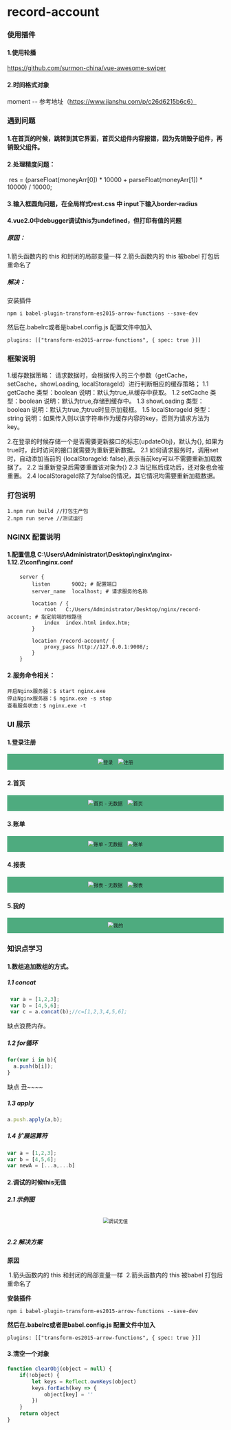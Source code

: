 # record-account


### 使用插件
#### 1.使用轮播
https://github.com/surmon-china/vue-awesome-swiper
#### 2.时间格式对象
moment -- 参考地址（https://www.jianshu.com/p/c26d6215b6c6）

### 遇到问题
#### 1.在首页的时候，跳转到其它界面，首页父组件内容报错，因为先销毁子组件，再销毁父组件。

#### 2.处理精度问题：

​    res = (parseFloat(moneyArr[0]) * 10000 + parseFloat(moneyArr[1]) * 10000) / 10000;

#### 3.输入框圆角问题，在全局样式rest.css 中 input下输入border-radius

#### 4.vue2.0中debugger调试this为undefined，但打印有值的问题

##### 原因：

1.箭头函数内的 this 和封闭的局部变量一样
2.箭头函数内的 this 被babel 打包后重命名了

##### 解决：

安装插件

```
npm i babel-plugin-transform-es2015-arrow-functions --save-dev
```

然后在.babelrc或者是babel.config.js 配置文件中加入

```
plugins: [["transform-es2015-arrow-functions", { spec: true }]]
```

### 框架说明
1.缓存数据策略： 请求数据时，会根据传入的三个参数（getCache，setCache，showLoading, localStorageId）进行判断相应的缓存策略；
    1.1 getCache 类型：boolean  说明：默认为true,从缓存中获取。
    1.2 setCache 类型：boolean  说明：默认为true,存储到缓存中。
    1.3 showLoading 类型：boolean  说明：默认为true,为true时显示加载框。
    1.5 localStorageId 类型：string  说明：如果传入则以该字符串作为缓存内容的key，否则为请求方法为key。

2.在登录的时候存储一个是否需要更新接口的标志(updateObj)，默认为{}, 如果为true时，此时访问的接口就需要为重新更新数据。
    2.1 如何请求服务时，调用set时，自动添加当前的 {localStorageId: false},表示当前key可以不需要重新加载数据了。
    2.2 当重新登录后需要重置该对象为{}
    2.3 当记账后成功后，还对象也会被重置。
    2.4 localStorageId除了为false的情况，其它情况均需要重新加载数据。


### 打包说明
    1.npm run build //打包生产包
    2.npm run serve //测试运行

### NGINX 配置说明
#### 1.配置信息  C:\Users\Administrator\Desktop\nginx\nginx-1.12.2\conf\nginx.conf
```
    server {
        listen       9002; # 配置端口
        server_name  localhost; # 请求服务的名称

        location / {
            root   C:/Users/Administrator/Desktop/nginx/record-account; # 指定前端的根路径
            index  index.html index.htm;
        }
		
		location /record-account/ {
			proxy_pass http://127.0.0.1:9008/;
		}
	}
```
#### 2.服务命令相关：
```
开启Nginx服务器：$ start nginx.exe
停止Nginx服务器：$ nginx.exe -s stop
查看服务状态：$ nginx.exe -t
```

### UI 展示

#### 1.登录注册

<div style="background: #4eab7f; width: 100%; text-align: center;padding:10px 0px;">
	<img src="src/extra/w1.png" alt="登录" style="zoom:80%;padding:0px 5px;" />
  <img src="src/extra/w6.png" alt="注册" style="zoom:80%;padding:0px 5px;" />
</div>

#### 2.首页
<div style="background: #4eab7f; width: 100%; text-align: center;padding:10px 0px;">
	<img src="src/extra/w7.png" alt="首页 - 无数据" style="zoom:80%;padding:0px 5px;" />
	<img src="src/extra/w2.png" alt="首页" style="zoom:80%;padding:0px 5px;" />
</div>

#### 3.账单
<div style="background: #4eab7f; width: 100%; text-align: center;padding:10px 0px;">
	<img src="src/extra/w8.png" alt="账单 - 无数据" style="zoom:80%;padding:0px 5px;" />
	<img src="src/extra/w3.png" alt="账单" style="zoom:80%;padding:0px 5px;" />
</div>

#### 4.报表
<div style="background: #4eab7f; width: 100%; text-align: center;padding:10px 0px;">
	<img src="src/extra/w9.png" alt="报表 - 无数据" style="zoom:80%;padding:0px 5px;" />
	<img src="src/extra/w4.png" alt="报表" style="zoom:80%;padding:0px 5px;" />
</div>

#### 5.我的
<div style="background: #4eab7f; width: 100%; text-align: center;padding:10px 0px;">
	<img src="src/extra/w5.png" alt="我的" style="zoom:80%;padding:0px 5px;" />
</div>


### 知识点学习

#### 1.数组追加数组的方式。

##### 1.1 concat

```javascript
 var a = [1,2,3];
 var b = [4,5,6];
 var c = a.concat(b);//c=[1,2,3,4,5,6];
```

缺点浪费内存。

##### 1.2 for循环

```javascript
for(var i in b){
  a.push(b[i]);
}
```

缺点 丑~~~~

##### 1.3 apply

```javascript
a.push.apply(a,b);
```

##### 1.4 扩展运算符

```js
var a = [1,2,3];
var b = [4,5,6];
var newA = [...a,...b]
```

#### 2.调试的时候this无值

##### 2.1 示例图

<div style="width: 100%; text-align: center;padding:10px 0px;">
	<img src="src/extra/k1.png" alt="调试无值" style="zoom:80%;padding:0px 5px;" />
</div>

##### 2.2 解决方案

**原因**

​	1.箭头函数内的 this 和封闭的局部变量一样
​	2.箭头函数内的 this 被babel 打包后重命名了

**安装插件**

```
npm i babel-plugin-transform-es2015-arrow-functions --save-dev
```

**然后在.babelrc或者是babel.config.js 配置文件中加入**

```
plugins: [["transform-es2015-arrow-functions", { spec: true }]]
```



#### 3.清空一个对象

```js
function clearObj(object = null) {
	if(!object) {
		let keys = Reflect.ownKeys(object)
		keys.forEach(key => {
			object[key] = ''
		})
	}
	return object
}
```















